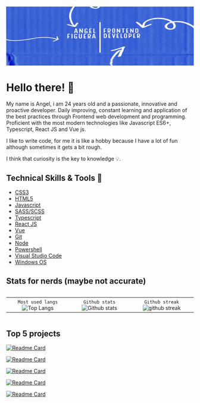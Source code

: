 ![Header](./assets/github-banner.jpg)

# Hello there! :wave:

My name is Angel, i am 24 years old and a passionate, innovative and proactive developer. Daily improving, constant learning and application of the best practices through Frontend web development and programming. Proficient with the most modern technologies like Javascript ES6+, Typescript, React JS and Vue js.
<br>

I like to write code, for me it is like a hobby because I have a lot of fun although sometimes it gets a bit rough.
<br>

I think that curiosity is the key to knowledge :bulb:.

## Technical Skills & Tools 🔧

- [CSS3](https://developer.mozilla.org/en-US/docs/Web/css)
- [HTML5](https://developer.mozilla.org/en-US/docs/Web/html)
- [Javascript](https://developer.mozilla.org/en-US/docs/Web/javascript)
- [SASS/SCSS](https://sass-lang.com/)
- [Typescript](https://www.typescriptlang.org/)
- [React JS](https://reactjs.org/)
- [Vue](https://vuejs.org/)
- [Git](https://git-scm.com/)
- [Node](https://nodejs.org/en/)
- [Powershell](https://learn.microsoft.com/en-us/powershell/)
- [Visual Studio Code](https://code.visualstudio.com/)
- [Windows OS](https://www.microsoft.com/en-us/windows)

## Stats for nerds (maybe not accurate)

<div style='display: flex; gap: 16px; align-items: center;'>

| | | |
| :--: | :--: | :--: |
| `Most used langs` ![Top Langs](https://github-readme-stats.vercel.app/api/top-langs/?username=angeleraser&theme=default&layout=compact&langs_count=10) | `Github stats` ![Github stats](https://github-readme-stats.vercel.app/api?username=angeleraser&show_icons=true&locale=en&theme=default&count_private=true&hide_title=true) | `Github streak` ![github streak](https://github-readme-streak-stats.herokuapp.com/?user=angeleraser&theme=default)

</div>

## Top 5 projects

[![Readme Card](https://github-readme-stats.vercel.app/api/pin/?username=angeleraser&theme=default&repo=country-quiz-app&show_owner=true)](https://github.com/angeleraser/country-quiz-app)

[![Readme Card](https://github-readme-stats.vercel.app/api/pin/?username=angeleraser&theme=default&repo=Black-Hole-Escape&show_owner=true)](https://github.com/angeleraser/Black-Hole-Escape)

[![Readme Card](https://github-readme-stats.vercel.app/api/pin/?username=angeleraser&theme=default&repo=Rock-Paper-Scissors-React-Game&show_owner=true)](https://github.com/angeleraser/Rock-Paper-Scissors-React-Game)

[![Readme Card](https://github-readme-stats.vercel.app/api/pin/?username=angeleraser&theme=default&repo=to-do-list-app-react&show_owner=true)](https://github.com/angeleraser/to-do-list-app-react)

[![Readme Card](https://github-readme-stats.vercel.app/api/pin/?username=angeleraser&theme=default&repo=Pokemon-App&show_owner=true)](https://github.com/angeleraser/Pokemon-App)
